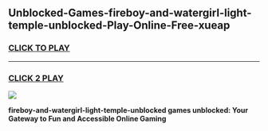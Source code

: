 
## Unblocked-Games-fireboy-and-watergirl-light-temple-unblocked-Play-Online-Free-xueap
<h3>
<a href="https://premium76.site?title=fireboy-and-watergirl-light-temple-unblocked&ref=26A">CLICK TO PLAY</a></h3>
<hr>

<h3>
<a href="https://premium76.site?title=fireboy-and-watergirl-light-temple-unblocked&ref=26A">CLICK 2 PLAY</a>
  
</h3>

<a href="https://premium76.site?title=fireboy-and-watergirl-light-temple-unblocked&ref=26A"><img src="https://clearcache.store/games.png"></a>


**fireboy-and-watergirl-light-temple-unblocked games unblocked: Your Gateway to Fun and Accessible Online Gaming**

